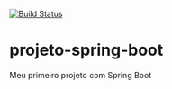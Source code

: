 [![Build Status](https://travis-ci.org/Raytek/projeto-spring-boot.svg?branch=master)](https://travis-ci.org/Raytek/projeto-spring-boot)
# projeto-spring-boot
Meu primeiro projeto com Spring Boot
